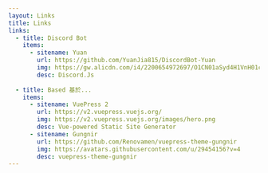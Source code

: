 ```yaml
---
layout: Links
title: Links
links:
  - title: Discord Bot
    items:
      - sitename: Yuan
        url: https://github.com/YuanJia815/DiscordBot-Yuan
        img: https://gw.alicdn.com/i4/2200654972697/O1CN01aSyd4H1VnH01ci3kf_!!2200654972697.jpg_300x300Q75.jpg_.webp
        desc: Discord.Js
        
  - title: Based 基於...
    items:
      - sitename: VuePress 2
        url: https://v2.vuepress.vuejs.org/
        img: https://v2.vuepress.vuejs.org/images/hero.png
        desc: Vue-powered Static Site Generator
      - sitename: Gungnir
        url: https://github.com/Renovamen/vuepress-theme-gungnir
        img: https://avatars.githubusercontent.com/u/29454156?v=4
        desc: vuepress-theme-gungnir
---
```

